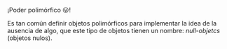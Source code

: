 ¡Poder polimórfico :stuck_out_tongue:! 

Es tan común definir objetos polimórficos para implementar la idea de la ausencia de algo, que este tipo de objetos tienen un nombre: _null-objetcs_ (objetos nulos). 